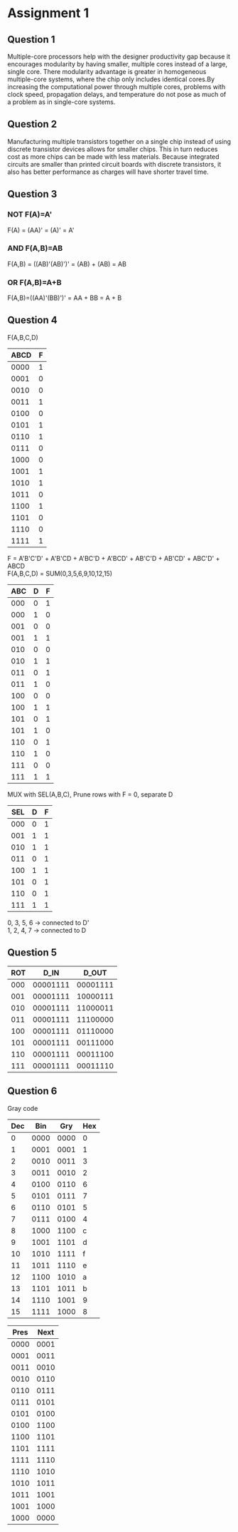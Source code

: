 # Assignment 1

## Question 1

Multiple-core processors help with the designer productivity gap because it encourages modularity by having smaller, multiple cores instead of a large, single core. There modularity advantage is greater in homogeneous multiple-core systems, where the chip only includes identical cores.By increasing the computational power through multiple cores, problems with clock speed, propagation delays, and temperature do not pose as much of a problem as in single-core systems.

## Question 2

Manufacturing multiple transistors together on a single chip instead of using discrete transistor devices allows for smaller chips. This in turn reduces cost as more chips can be made with less materials. Because integrated circuits are smaller than printed circuit boards with discrete transistors, it also has better performance as charges will have shorter travel time.

## Question 3

### NOT F(A)=A'

F(A) = (AA)' = (A)' = A'

### AND F(A,B)=AB

F(A,B) = ((AB)'(AB)')' = (AB) + (AB) = AB

### OR F(A,B)=A+B

F(A,B)=((AA)'(BB)')' = AA + BB = A + B

## Question 4

F(A,B,C,D)

| ABCD | F   |
| ---- | --- |
| 0000 | 1   |
| 0001 | 0   |
| 0010 | 0   |
| 0011 | 1   |
| 0100 | 0   |
| 0101 | 1   |
| 0110 | 1   |
| 0111 | 0   |
| 1000 | 0   |
| 1001 | 1   |
| 1010 | 1   |
| 1011 | 0   |
| 1100 | 1   |
| 1101 | 0   |
| 1110 | 0   |
| 1111 | 1   |

F = A'B'C'D' + A'B'CD + A'BC'D + A'BCD' + AB'C'D + AB'CD' + ABC'D' + ABCD  
F(A,B,C,D) = SUM(0,3,5,6,9,10,12,15)

| ABC | D   | F   |
| --- | --- | --- |
| 000 | 0   | 1   |
| 000 | 1   | 0   |
| 001 | 0   | 0   |
| 001 | 1   | 1   |
| 010 | 0   | 0   |
| 010 | 1   | 1   |
| 011 | 0   | 1   |
| 011 | 1   | 0   |
| 100 | 0   | 0   |
| 100 | 1   | 1   |
| 101 | 0   | 1   |
| 101 | 1   | 0   |
| 110 | 0   | 1   |
| 110 | 1   | 0   |
| 111 | 0   | 0   |
| 111 | 1   | 1   |

MUX with SEL(A,B,C), Prune rows with F = 0, separate D

| SEL | D   | F   |
| --- | --- | --- |
| 000 | 0   | 1   |
| 001 | 1   | 1   |
| 010 | 1   | 1   |
| 011 | 0   | 1   |
| 100 | 1   | 1   |
| 101 | 0   | 1   |
| 110 | 0   | 1   |
| 111 | 1   | 1   |

0, 3, 5, 6 -> connected to D'  
1, 2, 4, 7 -> connected to D

## Question 5

| ROT | D_IN     | D_OUT    |
| --- | -------- | -------- |
| 000 | 00001111 | 00001111 |
| 001 | 00001111 | 10000111 |
| 010 | 00001111 | 11000011 |
| 011 | 00001111 | 11100000 |
| 100 | 00001111 | 01110000 |
| 101 | 00001111 | 00111000 |
| 110 | 00001111 | 00011100 |
| 111 | 00001111 | 00011110 |

## Question 6

Gray code

| Dec | Bin  | Gry  | Hex |
| --- | ---- | ---- | --- |
| 0   | 0000 | 0000 | 0   |
| 1   | 0001 | 0001 | 1   |
| 2   | 0010 | 0011 | 3   |
| 3   | 0011 | 0010 | 2   |
| 4   | 0100 | 0110 | 6   |
| 5   | 0101 | 0111 | 7   |
| 6   | 0110 | 0101 | 5   |
| 7   | 0111 | 0100 | 4   |
| 8   | 1000 | 1100 | c   |
| 9   | 1001 | 1101 | d   |
| 10  | 1010 | 1111 | f   |
| 11  | 1011 | 1110 | e   |
| 12  | 1100 | 1010 | a   |
| 13  | 1101 | 1011 | b   |
| 14  | 1110 | 1001 | 9   |
| 15  | 1111 | 1000 | 8   |

| Pres | Next |
| ---- | ---- |
| 0000 | 0001 |
| 0001 | 0011 |
| 0011 | 0010 |
| 0010 | 0110 |
| 0110 | 0111 |
| 0111 | 0101 |
| 0101 | 0100 |
| 0100 | 1100 |
| 1100 | 1101 |
| 1101 | 1111 |
| 1111 | 1110 |
| 1110 | 1010 |
| 1010 | 1011 |
| 1011 | 1001 |
| 1001 | 1000 |
| 1000 | 0000 |
